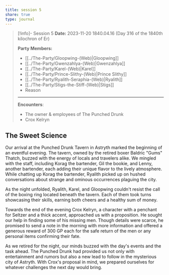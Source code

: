 ```yaml
---
title: session 5
share: true
type: journal
---
```



> [!info]- Session 5 **Date:** 2023-11-20 1840.04.16 (Day 316 of the 1840th kilochron of Er) 
>
> **Party Members:**
> 
> - [[../The-Party/Gloopwing-(Web)|Gloopwing]]
> - [[../The-Party/Gwenzahlya-(Web)|Gwenzahlya]]
> - [[../The-Party/Karel-(Web)|Karel]]
> - [[../The-Party/Prince-Slithy-(Web)|Prince Slithy]]
> - [[../The-Party/Ryalith-Seraphia-(Web)|Ryalith]]
> - [[../The-Party/Stigs-the-Stiff-(Web)|Stigs]]
> - Reason
> 
> ---
> 
> **Encounters**:
> - The owner & employees of The Punched Drunk
> - Crox Kelryn 

## The Sweet Science

Our arrival at the Punched Drunk Tavern in Astryth marked the beginning of an eventful evening. The tavern, owned by the retired boxer Baldric "Gums" Thatch, buzzed with the energy of locals and travelers alike. We mingled with the staff, including Korag the bartender, Gil the bookie, and Lenny, another bartender, each adding their unique flavor to the lively atmosphere. While chatting up Korag the bartender, Ryalith picked up on hushed conversations about strange and ominous occurrences plaguing the city.

As the night unfolded, Ryalith, Karel, and Gloopwing couldn't resist the call of the boxing ring located beneath the tavern. Each of them took turns showcasing their skills, earning both cheers and a healthy sum of money. 

Towards the end of the evening Crox Kelryn, a character with a penchant for Seltzer and a thick accent, approached us with a proposition. He sought our help in finding some of his missing men. Though details were scarce, he promised to send a note in the morning with more information and offered a generous reward of 300 GP each for the safe return of the men or any personal items confirming their fate.

As we retired for the night, our minds buzzed with the day's events and the task ahead. The Punched Drunk had provided us not only with entertainment and rumors but also a new lead to follow in the mysterious city of Astryth. With Crox's proposal in mind, we prepared ourselves for whatever challenges the next day would bring.